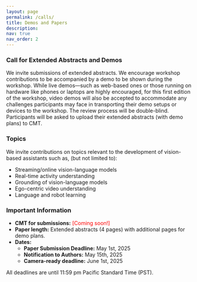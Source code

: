 ```yaml
---
layout: page
permalink: /calls/
title: Demos and Papers
description: 
nav: true
nav_order: 2
---
```


### Call for Extended Abstracts and Demos

We invite submissions of extended abstracts. We encourage workshop contributions to be accompanied by a demo to be shown during the workshop. While live demos—such as web-based ones or those running on hardware like phones or laptops are highly encouraged, for this first edition of the workshop, video demos will also be accepted to accommodate any challenges participants may face in transporting their demo setups or devices to the workshop. The review process will be double-blind. Participants will be asked to upload their extended abstracts (with demo plans) to CMT. 

### Topics

We invite contributions on topics relevant to the development of vision-based assistants such as, (but not limited to):
- Streaming/online vision-language models 
- Real-time activity understanding 
- Grounding of vision-language models
- Ego-centric video understanding 
- Language and robot learning

### Important Information

- **CMT for submissions:** <font color="red">[Coming soon!]</font>
- **Paper length:** Extended abstracts (4 pages) with additional pages for demo plans.
- **Dates:**
	- **Paper Submission Deadline:** May 1st, 2025
	- **Notification to Authors:** May 15th, 2025
	- **Camera-ready deadline:** June 1st, 2025

All deadlines are until 11:59 pm Pacific Standard Time (PST).



